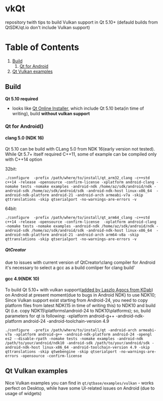 # vkQt
repository twith tips to build Vulkan support in Qt 5.10+ (defauld builds from QtSDK/qt.io don't include Vulkan support)

# Table of Contents
1. [Build](#build)
	1. [Qt for Android](#qt-for-android)
2. [Qt Vulkan examples](#qt-vulkan-examples) 

## Build
**Qt 5.10 required**
- looks like [Qt Online Installer](http://download.qt.io/official_releases/online_installers/), which include Qt 5.10 beta(in time of writing), build **without vulkan support**

### Qt for Android()
#### clang 5.0 (NDK 16)
Qt 5.10 can be build with CLang 5.0 from NDK 16(early version not tested). While Qt 5.7+ itself required C++11, some of example can be compiled only with C++14 option

32bit:

`./configure  -prefix /path/where/to/install/qt_arm32_clang -c++std c++14 -release -opensource -confirm-license -xplatform android-clang -nomake tests -nomake examples -android-ndk /home/az/sdk/android/ndk -android-sdk /home/az/sdk/android/sdk -android-ndk-host linux-x86_64  -android-ndk-platform android-21 -android-arch armeabi-v7a -skip qttranslations -skip qtserialport -no-warnings-are-errors -v`

64bit:

`./configure  -prefix /path/where/to/install/qt_arm64_clang -c++std c++14 -release -opensource -confirm-license  -xplatform android-clang -nomake tests -nomake examples -android-ndk /home/az/sdk/android/ndk -android-sdk /home/az/sdk/android/sdk -android-ndk-host linux-x86_64  -android-ndk-platform android-21 -android-arch arm64-v8a -skip qttranslations -skip qtserialport -no-warnings-are-errors -v`

##### QtCreator
due to issues with current version of QtCreator\clang compiler for Android it's necessary to select a gcc as a build comliper for clang build'
 
#### gcc 4.9(NDK 10)
To build Qt 5.10+ with vulkan support([added by Laszlo Agocs from KDab](http://blog.qt.io/blog/2017/06/06/vulkan-support-qt-5-10-part-1/)) on Android at present moment(due to bugs in Android NDK) to use NDK10;
Since Vulkan support exist starting from Android-24, you need to copy platform files from latest NDK(15 in time of writing this) to NDK10 and build Qt
(i.e. copy NDK15\platforms\android-24 to NDK10\platforms\);
so, build parameters for qt is following: -xplatform android-g++ -android-ndk-platform android-24 -android-toolchain-version 4.9 

`./configure  -prefix /path/where/to/install/qt -android-arch armeabi-v7a -xplatform android-g++ -android-ndk-platform android-24 -opengl es2 --disable-rpath -nomake tests -nomake examples -android-ndk /path/to/your/android/ndk10 -android-sdk /path/to/your/android/sdk -android-ndk-host linux-x86_64 -android-toolchain-version 4.9 -skip qttranslations -skip qtwebengine -skip qtserialport -no-warnings-are-errors -opensource -confirm-license`

## Qt Vulkan examples
Nice Vulkan examples you can find in `qt/qtbase/examples/vulkan` - works perfect on Desktop, while have some UI-related issues on Android (due to usage of widgets)
